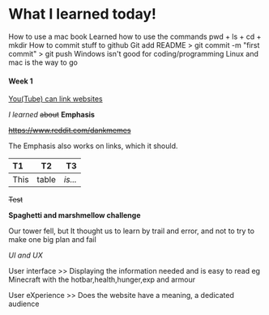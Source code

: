 # What I learned today!

How to use a mac book
Learned how to use the commands pwd + ls + cd + mkdir
How to commit stuff to github
Git add README > git commit -m "first commit" > git push
Windows isn't good for coding/programming 
Linux and mac is the way to go
#### **Week 1**

[You(Tube) can link websites](https://www.youtube.com/watch?v=3J6f6ABLwP8&t=1s "This is cool")

*I learned* ~~about~~ **Emphasis** 

~~https://www.reddit.com/dankmemes~~

The Emphasis also works on links, which it should.


|T1    |T2     |T3     |
|:-----|:-----:|------:|
|This  | table | *is...* |

~~Test~~

**Spaghetti and marshmellow challenge**

Our tower fell, but It thought us to learn by trail and error, and not to try to make one big plan and fail

*UI and UX*

User interface >> Displaying the information needed and is easy to read eg Minecraft with the hotbar,health,hunger,exp and armour 

User eXperience >> Does the website have a meaning, a dedicated audience 